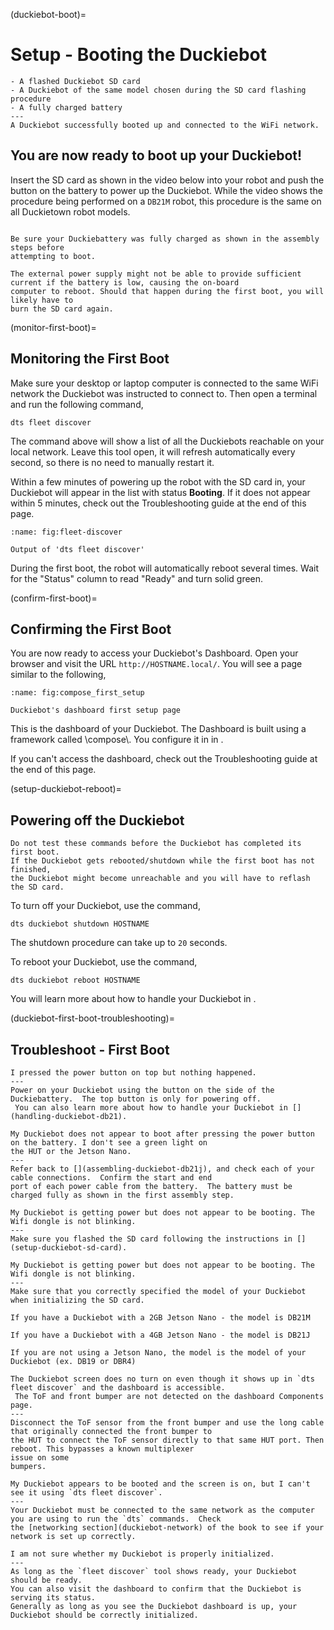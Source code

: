 (duckiebot-boot)=
# Setup - Booting the Duckiebot

```{needget}
- A flashed Duckiebot SD card
- A Duckiebot of the same model chosen during the SD card flashing procedure
- A fully charged battery
---
A Duckiebot successfully booted up and connected to the WiFi network.
```


## You are now ready to boot up your Duckiebot!

Insert the SD card as shown in the video below into your robot and push the button on the 
battery to power up the Duckiebot. While the video shows the procedure being performed on 
a `DB21M` robot, this procedure is the same on all Duckietown robot models.

```{vimeo} 527364179
```

```{warning}
Be sure your Duckiebattery was fully charged as shown in the assembly steps before 
attempting to boot.

The external power supply might not be able to provide sufficient current if the battery is low, causing the on-board 
computer to reboot. Should that happen during the first boot, you will likely have to 
burn the SD card again.
```


(monitor-first-boot)=
## Monitoring the First Boot

Make sure your desktop or laptop computer is connected to the same WiFi network the Duckiebot
was instructed to connect to.
Then open a terminal and run the following command,

``` 
dts fleet discover
```

The command above will show a list of all the Duckiebots
reachable on your local network. Leave this tool open, it will refresh automatically every
second, so there is no need to manually restart it.

Within a few minutes of powering up the robot with the SD card in, your Duckiebot will appear
in the list with status **Booting**.  If it does not appear within 5 minutes, check out the Troubleshooting guide at 
the end of this page.

```{figure} ../../_images/fleet_discover.jpg
:name: fig:fleet-discover

Output of 'dts fleet discover'
```

During the first boot, the robot will automatically reboot several times.
Wait for the "Status" column to read "Ready" and turn solid green.

(confirm-first-boot)=
## Confirming the First Boot

You are now ready to access your Duckiebot's Dashboard.
Open your browser and visit the
URL `http://HOSTNAME.local/`. You will see a page similar to the following,

```{figure} ../../_images/compose_first_setup.png
:name: fig:compose_first_setup

Duckiebot's dashboard first setup page
```

This is the dashboard of your Duckiebot. The Dashboard is built using a
framework called \\compose\\. You configure it in in [](duckiebot-dashboard-setup).

If you can't access the dashboard, check out the Troubleshooting guide at 
the end of this page.

(setup-duckiebot-reboot)=
## Powering off the Duckiebot

```{warning}
Do not test these commands before the Duckiebot has completed its first boot. 
If the Duckiebot gets rebooted/shutdown while the first boot has not finished, 
the Duckiebot might become unreachable and you will have to reflash the SD card.
```

To turn off your Duckiebot, use the command,

    dts duckiebot shutdown HOSTNAME

The shutdown procedure can take up to `20` seconds.

To reboot your Duckiebot, use the command,

    dts duckiebot reboot HOSTNAME

You will learn more about how to handle your Duckiebot in [](handling-duckiebot-db21).

(duckiebot-first-boot-troubleshooting)=
## Troubleshoot - First Boot

```{trouble}
I pressed the power button on top but nothing happened.
---
Power on your Duckiebot using the button on the side of the Duckiebattery.  The top button is only for powering off. 
 You can also learn more about how to handle your Duckiebot in [](handling-duckiebot-db21).
```

```{trouble}
My Duckiebot does not appear to boot after pressing the power button on the battery. I don't see a green light on 
the HUT or the Jetson Nano.
---
Refer back to [](assembling-duckiebot-db21j), and check each of your cable connections.  Confirm the start and end 
port of each power cable from the battery.  The battery must be charged fully as shown in the first assembly step.
```

```{trouble}
My Duckiebot is getting power but does not appear to be booting. The Wifi dongle is not blinking.
---
Make sure you flashed the SD card following the instructions in [](setup-duckiebot-sd-card).
```

```{trouble}
My Duckiebot is getting power but does not appear to be booting. The Wifi dongle is not blinking.
---
Make sure that you correctly specified the model of your Duckiebot when initializing the SD card.

If you have a Duckiebot with a 2GB Jetson Nano - the model is DB21M

If you have a Duckiebot with a 4GB Jetson Nano - the model is DB21J

If you are not using a Jetson Nano, the model is the model of your Duckiebot (ex. DB19 or DBR4)
```

```{trouble}
The Duckiebot screen does no turn on even though it shows up in `dts fleet discover` and the dashboard is accessible.
 The ToF and front bumper are not detected on the dashboard Components page.
---
Disconnect the ToF sensor from the front bumper and use the long cable that originally connected the front bumper to 
the HUT to connect the ToF sensor directly to that same HUT port. Then reboot. This bypasses a known multiplexer 
issue on some 
bumpers.
```

```{trouble}
My Duckiebot appears to be booted and the screen is on, but I can't see it using `dts fleet discover`.
---
Your Duckiebot must be connected to the same network as the computer you are using to run the `dts` commands.  Check 
the [networking section](duckiebot-network) of the book to see if your network is set up correctly.
```

```{trouble}
I am not sure whether my Duckiebot is properly initialized.
---
As long as the `fleet discover` tool shows ready, your Duckiebot should be ready. 
You can also visit the dashboard to confirm that the Duckiebot is serving its status. 
Generally as long as you see the Duckiebot dashboard is up, your Duckiebot should be correctly initialized.
```

